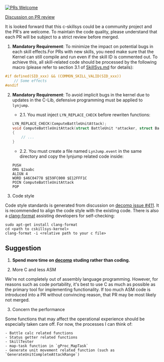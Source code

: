 [![PRs Welcome](https://img.shields.io/badge/PRs-welcome-brightgreen.svg?style=flat-square)](https://makeapullrequest.com)

[Discussion on PR review](https://github.com/MokhaLeee/fe8u-cskillsys-kernel/issues/249)

It is looked forward that this c-skillsys could be a community project and the PR's are welcome. To maintain the code quality, please understand that each PR will be subject to a strict review before merged.

1. **Mandatory Requirement**: To minimize the impact on potential bugs in each skill effects.For PRs with new skills, you need make sure that the Kernel can still compile and run even if the skill ID is commented out. To achieve this, all skill-related code should be processed by the following macro (please refer to section 3.1 of [SkillSys.md](./SkillSys.md) for details):

```c
#if defined(SID_xxx) && (COMMON_SKILL_VALID(SID_xxx))
    // Some effects
#endif
```

2. **Mandatory Requirement**: To avoid implicit bugs in the kernel due to updates in the C-Lib, defensive programming must be applied to `lynjump`.
    - 2.1. You must inject `LYN_REPLACE_CHECK` before rewriten functions:
	```c
	LYN_REPLACE_CHECK(ComputeBattleUnitAttack);
	void ComputeBattleUnitAttack(struct BattleUnit *attacker, struct BattleUnit *defender)
	{
		// ...
	}
	```

    - 2.2. You must create a file named `LynJump.event` in the same directory and copy the lynjump related code inside:
	```event
	PUSH
	ORG $2aabc
	ALIGN 4
	WORD $46C04778 $E59FC000 $E12FFF1C
	POIN ComputeBattleUnitAttack
	POP
	```

3. Code style

Code style standards is generated from discussion on [decomp issue #411](https://github.com/FireEmblemUniverse/fireemblem8u/issues/411). It is recommended to align the code style with the existing code. There is also a [clang-format](../.clang-format) assisting developers for self-checking:

```
sudo apt-get install clang-format
cd <path to cskillsys-kernel>
clang-format -i <relative path to your c file>
```

## Suggestion

1. **Spend more time on [decomp](https://github.com/FireEmblemUniverse/fireemblem8u) studing rather than coding.**

2. More C and less ASM

We're not completely out of assembly language programming. However, for reasons such as code portability, it's best to use C as much as possible as the primary tool for implementing functionality. If too much ASM code is introduced into a PR without convincing reason, that PR may be most likely not merged.

3. Concern the performance

Some functions that may affect the operational experience should be especially taken care off. For now, the processes I can think of:

    - Battle calc related functions
    - Status getter related functions
    - SkillTester
    - map-task function in `gProc_MapTask`
    - Generate unit movement related function (such as `GenerateUnitCompleteAttackRange`)
